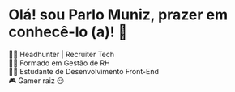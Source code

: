 
# Olá! sou Parlo Muniz, prazer em conhecê-lo (a)! 👋<br>
🤸‍♂️ Headhunter | Recruiter Tech <br>
👨‍🎓 Formado em Gestão de RH<br>
👩‍💻 Estudante de Desenvolvimento Front-End<br>
🎮 Gamer raiz 😏
